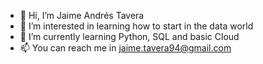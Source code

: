 - 👋 Hi, I’m Jaime Andrés Tavera
- 👀 I’m interested in learning how to start in the data world
- 🌱 I’m currently learning Python, SQL and basic Cloud
- 📫 You can reach me in jaime.tavera94@gmail.com

<!---
JaimeTavera/JaimeTavera is a ✨ special ✨ repository because its `README.md` (this file) appears on your GitHub profile.
You can click the Preview link to take a look at your changes.
--->
